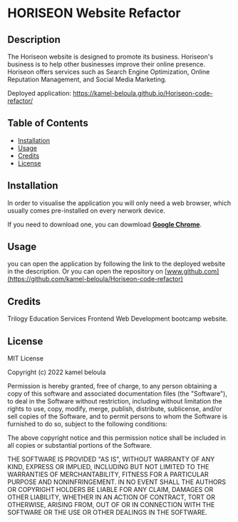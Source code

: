 # HORISEON Website Refactor


## Description

The Horiseon website is designed to promote its business. Horiseon's business is to help other businesses improve their online presence. Horiseon offers services such as Search Engine Optimization, Online Reputation Management, and Social Media Marketing.

Deployed application: https://kamel-beloula.github.io/Horiseon-code-refactor/


## Table of Contents

- [Installation](#installation)
- [Usage](#usage)
- [Credits](#credits)
- [License](#license)


## Installation

In order to visualise the application you will only need a web browser, which usually comes pre-installed on every nerwork device.

If you need to download one, you can dowmload [**Google Chrome**](https://www.google.co.uk/chrome/).


## Usage

you can open the application by following the link to the deployed website in the description. Or you can open the repository on [www.github.com](https://github.com/kamel-beloula/Horiseon-code-refactor)


## Credits

Trilogy Education Services Frontend Web Development bootcamp website.


## License

MIT License

Copyright (c) 2022 kamel beloula

Permission is hereby granted, free of charge, to any person obtaining a copy of this software and associated documentation files (the "Software"), to deal in the Software without restriction, including without limitation the rights to use, copy, modify, merge, publish, distribute, sublicense, and/or sell copies of the Software, and to permit persons to whom the Software is furnished to do so, subject to the following conditions:

The above copyright notice and this permission notice shall be included in all copies or substantial portions of the Software.

THE SOFTWARE IS PROVIDED "AS IS", WITHOUT WARRANTY OF ANY KIND, EXPRESS OR IMPLIED, INCLUDING BUT NOT LIMITED TO THE WARRANTIES OF MERCHANTABILITY, FITNESS FOR A PARTICULAR PURPOSE AND NONINFRINGEMENT. IN NO EVENT SHALL THE AUTHORS OR COPYRIGHT HOLDERS BE LIABLE FOR ANY CLAIM, DAMAGES OR OTHER LIABILITY, WHETHER IN AN ACTION OF CONTRACT, TORT OR OTHERWISE, ARISING FROM, OUT OF OR IN CONNECTION WITH THE SOFTWARE OR THE USE OR OTHER DEALINGS IN THE SOFTWARE.